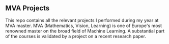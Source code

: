 ## MVA Projects

This repo contains all the relevant projects I performed during my year at MVA master. MVA (Mathematics, Vision, Learning)
is one of Europe's most renowned master on the broad field of Machine Learning. A substantial part of the courses
is validated by a project on a recent research paper.